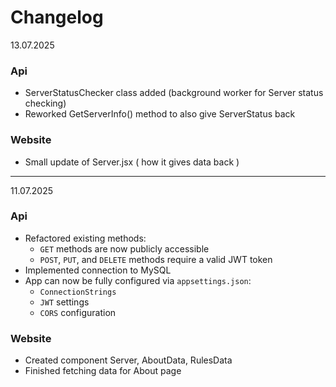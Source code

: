 # Changelog

13.07.2025
### Api
- ServerStatusChecker class added (background worker for Server status checking)
- Reworked GetServerInfo() method to also give ServerStatus back

### Website
- Small update of Server.jsx ( how it gives data back )

<hr />

11.07.2025
### Api
- Refactored existing methods:
  - `GET` methods are now publicly accessible
  - `POST`, `PUT`, and `DELETE` methods require a valid JWT token
- Implemented connection to MySQL
- App can now be fully configured via `appsettings.json`:
  - `ConnectionStrings`
  - `JWT` settings
  - `CORS` configuration
    
### Website
-  Created component Server, AboutData, RulesData
-  Finished fetching data for About page
